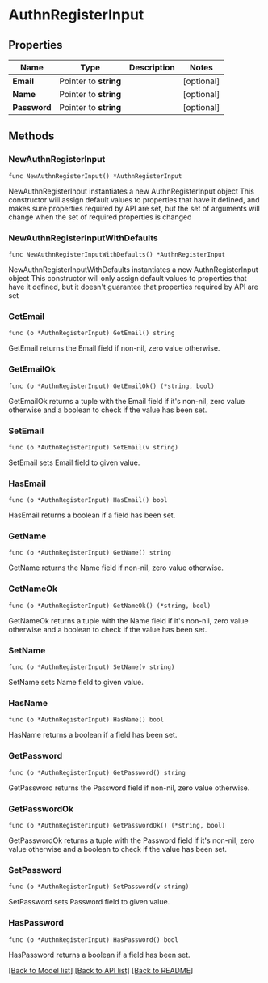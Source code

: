 # AuthnRegisterInput

## Properties

Name | Type | Description | Notes
------------ | ------------- | ------------- | -------------
**Email** | Pointer to **string** |  | [optional] 
**Name** | Pointer to **string** |  | [optional] 
**Password** | Pointer to **string** |  | [optional] 

## Methods

### NewAuthnRegisterInput

`func NewAuthnRegisterInput() *AuthnRegisterInput`

NewAuthnRegisterInput instantiates a new AuthnRegisterInput object
This constructor will assign default values to properties that have it defined,
and makes sure properties required by API are set, but the set of arguments
will change when the set of required properties is changed

### NewAuthnRegisterInputWithDefaults

`func NewAuthnRegisterInputWithDefaults() *AuthnRegisterInput`

NewAuthnRegisterInputWithDefaults instantiates a new AuthnRegisterInput object
This constructor will only assign default values to properties that have it defined,
but it doesn't guarantee that properties required by API are set

### GetEmail

`func (o *AuthnRegisterInput) GetEmail() string`

GetEmail returns the Email field if non-nil, zero value otherwise.

### GetEmailOk

`func (o *AuthnRegisterInput) GetEmailOk() (*string, bool)`

GetEmailOk returns a tuple with the Email field if it's non-nil, zero value otherwise
and a boolean to check if the value has been set.

### SetEmail

`func (o *AuthnRegisterInput) SetEmail(v string)`

SetEmail sets Email field to given value.

### HasEmail

`func (o *AuthnRegisterInput) HasEmail() bool`

HasEmail returns a boolean if a field has been set.

### GetName

`func (o *AuthnRegisterInput) GetName() string`

GetName returns the Name field if non-nil, zero value otherwise.

### GetNameOk

`func (o *AuthnRegisterInput) GetNameOk() (*string, bool)`

GetNameOk returns a tuple with the Name field if it's non-nil, zero value otherwise
and a boolean to check if the value has been set.

### SetName

`func (o *AuthnRegisterInput) SetName(v string)`

SetName sets Name field to given value.

### HasName

`func (o *AuthnRegisterInput) HasName() bool`

HasName returns a boolean if a field has been set.

### GetPassword

`func (o *AuthnRegisterInput) GetPassword() string`

GetPassword returns the Password field if non-nil, zero value otherwise.

### GetPasswordOk

`func (o *AuthnRegisterInput) GetPasswordOk() (*string, bool)`

GetPasswordOk returns a tuple with the Password field if it's non-nil, zero value otherwise
and a boolean to check if the value has been set.

### SetPassword

`func (o *AuthnRegisterInput) SetPassword(v string)`

SetPassword sets Password field to given value.

### HasPassword

`func (o *AuthnRegisterInput) HasPassword() bool`

HasPassword returns a boolean if a field has been set.


[[Back to Model list]](../README.md#documentation-for-models) [[Back to API list]](../README.md#documentation-for-api-endpoints) [[Back to README]](../README.md)



